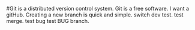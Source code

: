 #Git is a distributed version control system.
Git is a free software.
I want a gitHub.
Creating a new branch is quick and simple.
switch dev test.
test merge.
test bug
test BUG branch.
